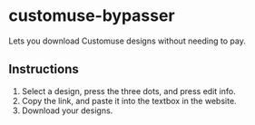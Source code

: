 # customuse-bypasser
Lets you download Customuse designs without needing to pay.

## Instructions

1. Select a design, press the three dots, and press edit info.
2. Copy the link, and paste it into the textbox in the website.
3. Download your designs.
